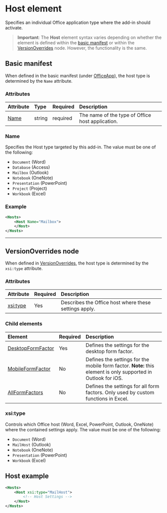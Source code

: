 
# Host element
Specifies an individual Office application type where the add-in should activate.

> **Important**: The **Host** element syntax varies depending on whether the element is defined within the [basic manifest](#basic-manifest) or within the [VersionOverrides](#versionoverrides-node) node. However, the functionality is the same.  


## Basic manifest

When defined in the basic manifest (under [OfficeApp](./officeapp.md)), the host type is determined by the `Name` attribute.   

### Attributes
| Attribute     | Type   | Required | Description                                      |
|:--------------|:-------|:---------|:-------------------------------------------------|
| [Name](#name) | string | required | The name of the type of Office host application. |


### Name
Specifies the Host type targeted by this add-in. The value must be one of the following:

- `Document` (Word)
- `Database` (Access)
- `Mailbox` (Outlook)
- `Notebook` (OneNote)
- `Presentation` (PowerPoint)
- `Project` (Project)
- `Workbook` (Excel)

### Example
```xml
<Hosts>
    <Host Name="Mailbox">
    </Host>
</Hosts>
```

---

## VersionOverrides node
When defined in [VersionOverrides](./versionoverrides.md), the host type is determined by the `xsi:type` attribute. 

### Attributes

|  Attribute  |  Required  |  Description  |
|:-----|:-----|:-----|
|  [xsi:type](#xsitype)  |  Yes  | Describes the Office host where these settings apply.|

### Child elements

|  Element |  Required  |  Description  |
|:-----|:-----|:-----|
|  [DesktopFormFactor](./desktopformfactor.md)    |  Yes   |  Defines the settings for the desktop form factor. |
|  [MobileFormFactor](./mobileformfactor.md)    |  No   |  Defines the settings for the mobile form factor. **Note:** this element is only supported in Outlook for iOS. |
|  [AllFormFactors](./allformfactors.md)    |  No   |  Defines the settings for all form factors. Only used by custom functions in Excel. |


### xsi:type
Controls which Office host (Word, Excel, PowerPoint, Outlook, OneNote) where the contained settings apply. The value must be one of the following:

- `Document` (Word)
- `MailHost` (Outlook)    
- `Notebook` (OneNote)
- `Presentation` (PowerPoint)
- `Workbook` (Excel)

## Host example 
```xml
<Hosts>
    <Host xsi:type="MailHost">
        <!-- Host Settings -->
    </Host>
</Hosts>
```
